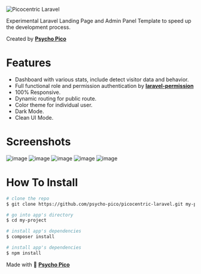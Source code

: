 ![Picocentric Laravel](https://user-images.githubusercontent.com/25912250/180932168-1132031f-4882-4ace-b12c-9e6f64a690a9.jpg)


Experimental Laravel Landing Page and Admin Panel Template to speed up the development process.

Created by **[Psycho Pico](https://github.com/psycho-pico)**

# Features
- Dashboard with various stats, include detect visitor data and behavior.
- Full functional role and permission authentication by **[laravel-permission](https://github.com/spatie/laravel-permission)**
- 100% Responsive.
- Dynamic routing for public route.
- Color theme for individual user.
- Dark Mode.
- Clean UI Mode.

# Screenshots
![image](https://user-images.githubusercontent.com/25912250/180639898-11b41c4e-8bf5-4c5a-bd04-d8ddde41b413.png)
![image](https://user-images.githubusercontent.com/25912250/180639993-b75e5e15-98ca-4bf4-86ef-d86c1457d465.png)
![image](https://user-images.githubusercontent.com/25912250/180639964-1834dbbe-2563-4993-8a8b-54d5db799c72.png)
![image](https://user-images.githubusercontent.com/25912250/180639952-c1787cd5-114f-453b-aa10-8275405e1d3e.png)
![image](https://user-images.githubusercontent.com/25912250/180640893-bf8f8b2a-348f-4c21-a7c9-b7fa5528504b.png)


# How To Install
``` bash
# clone the repo
$ git clone https://github.com/psycho-pico/picocentric-laravel.git my-project

# go into app's directory
$ cd my-project

# install app's dependencies
$ composer install

# install app's dependencies
$ npm install

```



Made with 🤘 **[Psycho Pico](https://github.com/psycho-pico)**
